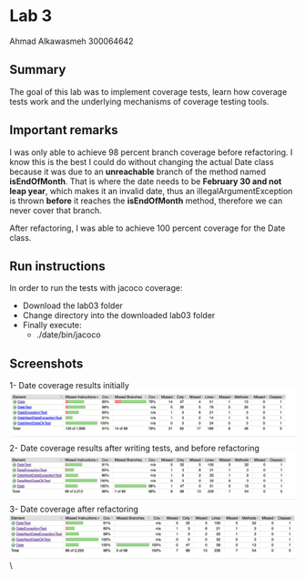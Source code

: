 # Lab 3
Ahmad Alkawasmeh 
300064642

## Summary
The goal of this lab was to implement coverage tests, learn how coverage tests work and the underlying mechanisms of coverage testing tools. 

## Important remarks
I was only able to achieve 98 percent branch coverage before refactoring. I know this is the best I could do without changing the actual Date class because it was due to an **unreachable** branch of the method named **isEndOfMonth**. That is where the date needs to be **February 30 and not leap year**, which makes it an invalid date, thus an illegalArgumentException is thrown **before** it reaches the **isEndOfMonth** method, therefore we can never cover that branch. 

After refactoring, I was able to achieve 100 percent coverage for the Date class.

## Run instructions
In order to run the tests with jacoco coverage: 
- Download the lab03 folder
- Change directory into the downloaded lab03 folder 
- Finally execute: 
	- ./date/bin/jacoco


## Screenshots
1- Date coverage results initially\
![DateCoverage](https://github.com/ahmadalkawasmeh/seg3103_playground/blob/main/lab03/assets/DateCoverageBefore.png)\
2- Date coverage results after writing tests, and before refactoring\
![DateCoverageTests](https://github.com/ahmadalkawasmeh/seg3103_playground/blob/main/lab03/assets/DateCoverageAfterTests.png)\
3- Date coverage after refactoring\
![DateCoverageRefactoring](https://github.com/ahmadalkawasmeh/seg3103_playground/blob/main/lab03/assets/DateCoverageAfterRefactoring.png)\

